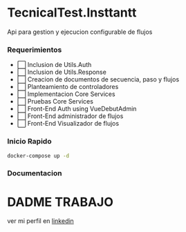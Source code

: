 # TecnicalTest.Insttantt

Api para gestion y ejecucion configurable de flujos

### Requerimientos  
 - ⬜ Inclusion de Utils.Auth
 - ⬜ Inclusion de Utils.Response 
 - ⬜ Creacion de documentos de secuencia, paso y flujos
 - ⬜ Planteamiento de controladores
 - ⬜ Implementacion Core Services 
 - ⬜ Pruebas Core Services
 - ⬜ Front-End Auth using VueDebutAdmin
 - ⬜ Front-End administrador de flujos
 - ⬜ Front-End Visualizador de flujos
   
### Inicio Rapido 
```bash
docker-compose up -d
```
### Documentacion 

# DADME TRABAJO 
ver mi perfil en [linkedin](https://www.linkedin.com/in/daniel-orjuela/)
